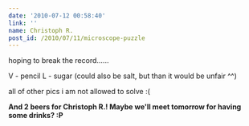 ```yaml
---
date: '2010-07-12 00:58:40'
link: ''
name: Christoph R.
post_id: /2010/07/11/microscope-puzzle
---
```


hoping to break the record......

V - pencil
L - sugar (could also be salt, but than it would be unfair ^^)

all of other pics i am not allowed to solve :(

<strong>And 2 beers for Christoph R.! Maybe we'll meet tomorrow for having some drinks? :P</strong>